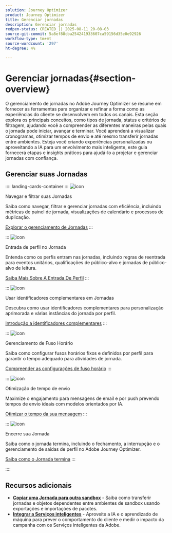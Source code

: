 ```yaml
---
solution: Journey Optimizer
product: Journey Optimizer
title: Gerenciar jornadas
description: Gerenciar jornadas
redpen-status: CREATED_||_2025-08-11_20-08-03
source-git-commit: 5a8ef88cba254241933607ca59156d35e0e92926
workflow-type: tm+mt
source-wordcount: '297'
ht-degree: 4%

---
```



# Gerenciar jornadas{#section-overview}

O gerenciamento de jornadas no Adobe Journey Optimizer se resume em fornecer as ferramentas para organizar e refinar a forma como as experiências do cliente se desenvolvem em todos os canais. Esta seção explora os principais conceitos, como tipos de jornada, status e critérios de filtragem, ajudando você a compreender as diferentes maneiras pelas quais o jornada pode iniciar, avançar e terminar. Você aprenderá a visualizar cronogramas, otimizar tempos de envio e até mesmo transferir jornadas entre ambientes. Esteja você criando experiências personalizadas ou aproveitando a IA para um envolvimento mais inteligente, este guia fornecerá etapas e insights práticos para ajudá-lo a projetar e gerenciar jornadas com confiança.

## Gerenciar suas Jornadas

:::: landing-cards-container
:::
![icon](https://cdn.experienceleague.adobe.com/icons/list-check.svg)

Navegar e filtrar suas Jornadas

Saiba como navegar, filtrar e gerenciar jornadas com eficiência, incluindo métricas de painel de jornada, visualizações de calendário e processos de duplicação.

[Explorar o gerenciamento de Jornadas](../using/building-journeys/journey-ui.md)
:::

:::
![icon](https://cdn.experienceleague.adobe.com/icons/circle-play.svg)

Entrada de perfil no Jornada

Entenda como os perfis entram nas jornadas, incluindo regras de reentrada para eventos unitários, qualificações de público-alvo e jornadas de público-alvo de leitura.

[Saiba Mais Sobre A Entrada De Perfil](../using/building-journeys/entry-management.md)
:::

:::
![icon](https://cdn.experienceleague.adobe.com/icons/bullseye.svg)

Usar identificadores complementares em Jornadas

Descubra como usar identificadores complementares para personalização aprimorada e várias instâncias do jornada por perfil.

[Introdução a identificadores complementares](../using/building-journeys/supplemental-identifier.md)
:::

:::
![icon](https://cdn.experienceleague.adobe.com/icons/gear.svg)

Gerenciamento de Fuso Horário

Saiba como configurar fusos horários fixos e definidos por perfil para garantir o tempo adequado para atividades de jornada.

[Compreender as configurações de fuso horário](../using/building-journeys/timezone-management.md)
:::

:::
![icon](https://cdn.experienceleague.adobe.com/icons/chart-line.svg)

Otimização de tempo de envio

Maximize o engajamento para mensagens de email e por push prevendo tempos de envio ideais com modelos orientados por IA.

[Otimizar o tempo da sua mensagem](../using/building-journeys/send-time-optimization.md)
:::

:::
![icon](https://cdn.experienceleague.adobe.com/icons/circle-play.svg)

Encerre sua Jornada

Saiba como o jornada termina, incluindo o fechamento, a interrupção e o gerenciamento de saídas de perfil no Adobe Journey Optimizer.

[Saiba como o Jornada termina](../using/building-journeys/end-journey.md)
:::

::::


## Recursos adicionais

- **[Copiar uma Jornada para outra sandbox](../using/building-journeys/copy-to-sandbox.md)** - Saiba como transferir jornadas e objetos dependentes entre ambientes de sandbox usando exportações e importações de pacotes.
- **[Integrar a Serviços inteligentes](../using/building-journeys/ai-services-overview.md)** - Aproveite a IA e o aprendizado de máquina para prever o comportamento do cliente e medir o impacto da campanha com os Serviços inteligentes da Adobe.
